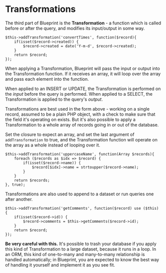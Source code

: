 # Transformations

The third part of Blueprint is the **Transformation** - a function which is called before or after the query, and modifies its input/output in some way.

    $this->addTransformation('convertTimes', function($record){
        if(isset($record->created)) {
            $record->created = date('Y-m-d', $record->created);
        }
        return $record;
    });
    
When applying a Transformation, Blueprint will pass the input or output into the Transformation function. If it receives an array, it will loop over the array and pass each element into the function. 

When applied to an INSERT or UPDATE, the Transformation is performed on the *input* before the query is performed. When applied to a SELECT, the Transformation is applied to the query's *output*.

Transformations are best used in the form above - working on a single record, assumed to be a plain PHP object, with a check to make sure that the field it's operating on exists. But it's also possible to apply a Transformation to a whole array of records going in or out of the database.

Set the closure to expect an array, and set the last argument of `addTransformation` to true, and the Transformation function will operate on the array as a whole instead of looping over it.

    $this->addTransformation('uppercaseName', function(Array $records){
        foreach ($records as $idx => $record) {
            if(isset($record->name)) {
                $record[$idx]->name = strtoupper($record->name);
            }   
        }
        return $records;
    }, true);
    
Transformations are also used to append to a dataset or run queries one after another. 

    $this->addTransformation('getComments', function($record) use ($this) {
        if(isset($record->id)) {
            $record->comments = $this->getComments($record->id);
        }
        return $record;
    });
    
**Be very careful with this.** It's possible to trash your database if you apply this kind of Transformation to a large dataset, because it runs in a loop. In an ORM, this kind of one-to-many and many-to-many relationship is handled automatically; in Blueprint, you are expected to know the best way of handling it yourself and implement it as you see fit.